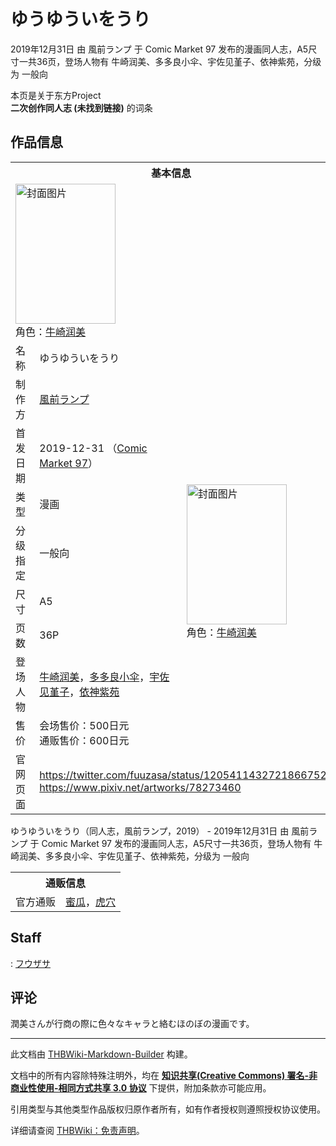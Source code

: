 # ゆうゆういをうり

<!-- source html: G:\repos\THBWiki-Markdown-Builder\THBWikiMarkdown\Temp\main\4\46\ns0%3A%E3%82%86%E3%81%86%E3%82%86%E3%81%86%E3%81%84%E3%82%92%E3%81%86%E3%82%8A.html -->

2019年12月31日 由 風前ランプ 于 Comic Market 97 发布的漫画同人志，A5尺寸一共36页，登场人物有 牛崎润美、多多良小伞、宇佐见堇子、依神紫苑，分级为 一般向

本页是关于东方Project  
 **二次创作同人志 (未找到链接)** 的词条
## 作品信息

<table><tbody><tr><th colspan="3">基本信息</th></tr><tr><td class="cover-artwork-mobile" colspan="2"><a href="./文件-ゆうゆういをうり封面.jpg.md" class="image" title="封面图片"><img alt="封面图片" src="https://upload.thwiki.cc/thumb/1/17/%E3%82%86%E3%81%86%E3%82%86%E3%81%86%E3%81%84%E3%82%92%E3%81%86%E3%82%8A%E5%B0%81%E9%9D%A2.jpg/160px-%E3%82%86%E3%81%86%E3%82%86%E3%81%86%E3%81%84%E3%82%92%E3%81%86%E3%82%8A%E5%B0%81%E9%9D%A2.jpg" decoding="async" loading="lazy" width="160" height="224" srcset="https://upload.thwiki.cc/thumb/1/17/%E3%82%86%E3%81%86%E3%82%86%E3%81%86%E3%81%84%E3%82%92%E3%81%86%E3%82%8A%E5%B0%81%E9%9D%A2.jpg/240px-%E3%82%86%E3%81%86%E3%82%86%E3%81%86%E3%81%84%E3%82%92%E3%81%86%E3%82%8A%E5%B0%81%E9%9D%A2.jpg 1.5x, https://upload.thwiki.cc/thumb/1/17/%E3%82%86%E3%81%86%E3%82%86%E3%81%86%E3%81%84%E3%82%92%E3%81%86%E3%82%8A%E5%B0%81%E9%9D%A2.jpg/320px-%E3%82%86%E3%81%86%E3%82%86%E3%81%86%E3%81%84%E3%82%92%E3%81%86%E3%82%8A%E5%B0%81%E9%9D%A2.jpg 2x" data-file-width="977" data-file-height="1366"></a><div class="cover-char">角色：<a href="./牛崎润美.md" title="牛崎润美">牛崎润美</a></div></td>
</tr><tr><td class="label">名称</td><td colspan="2"> ゆうゆういをうり </td></tr><tr><td class="label">制作方</td><td><a href="./風前ランプ.md" title="風前ランプ">風前ランプ</a></td><td class="cover-artwork" rowspan="8" style="min-width:224px;"><a href="./文件-ゆうゆういをうり封面.jpg.md" class="image" title="封面图片"><img alt="封面图片" src="https://upload.thwiki.cc/thumb/1/17/%E3%82%86%E3%81%86%E3%82%86%E3%81%86%E3%81%84%E3%82%92%E3%81%86%E3%82%8A%E5%B0%81%E9%9D%A2.jpg/160px-%E3%82%86%E3%81%86%E3%82%86%E3%81%86%E3%81%84%E3%82%92%E3%81%86%E3%82%8A%E5%B0%81%E9%9D%A2.jpg" decoding="async" loading="lazy" width="160" height="224" srcset="https://upload.thwiki.cc/thumb/1/17/%E3%82%86%E3%81%86%E3%82%86%E3%81%86%E3%81%84%E3%82%92%E3%81%86%E3%82%8A%E5%B0%81%E9%9D%A2.jpg/240px-%E3%82%86%E3%81%86%E3%82%86%E3%81%86%E3%81%84%E3%82%92%E3%81%86%E3%82%8A%E5%B0%81%E9%9D%A2.jpg 1.5x, https://upload.thwiki.cc/thumb/1/17/%E3%82%86%E3%81%86%E3%82%86%E3%81%86%E3%81%84%E3%82%92%E3%81%86%E3%82%8A%E5%B0%81%E9%9D%A2.jpg/320px-%E3%82%86%E3%81%86%E3%82%86%E3%81%86%E3%81%84%E3%82%92%E3%81%86%E3%82%8A%E5%B0%81%E9%9D%A2.jpg 2x" data-file-width="977" data-file-height="1366"></a><div class="cover-char">角色：<a href="./牛崎润美.md" title="牛崎润美">牛崎润美</a></div></td>
</tr><tr><td class="label">首发日期</td><td>2019-12-31&#160;（<a href="/展会作品列表?e=Comic+Market%2397">Comic Market 97</a>）</td></tr><tr><td class="label">类型</td><td>漫画</td></tr><tr><td class="label">分级指定</td><td>一般向</td></tr><tr><td class="label">尺寸</td><td>A5</td></tr><tr><td class="label">页数</td><td>36P</td></tr><tr><td class="label">登场人物</td><td><a href="./牛崎润美.md" title="牛崎润美">牛崎润美</a>，<a href="./多多良小伞.md" title="多多良小伞">多多良小伞</a>，<a href="./宇佐见堇子.md" title="宇佐见堇子">宇佐见堇子</a>，<a href="./依神紫苑.md" title="依神紫苑">依神紫苑</a></td></tr><tr><td class="label">售价</td><td>会场售价：500日元<br>通贩售价：600日元</td></tr>
<tr><td class="label">官网页面</td><td colspan="2"><a rel="nofollow" class="external free" href="https://twitter.com/fuuzasa/status/1205411432721866752">https://twitter.com/fuuzasa/status/1205411432721866752</a><br><a rel="nofollow" class="external free" href="https://www.pixiv.net/artworks/78273460">https://www.pixiv.net/artworks/78273460</a></td></tr></tbody></table>

ゆうゆういをうり（同人志，風前ランプ，2019） - 2019年12月31日 由 風前ランプ 于 Comic Market 97 发布的漫画同人志，A5尺寸一共36页，登场人物有 牛崎润美、多多良小伞、宇佐见堇子、依神紫苑，分级为 一般向

<table><tbody><tr><th colspan="3">通贩信息</th></tr><tr><td class="label">官方通贩</td><td colspan="2"><a rel="nofollow" class="external text" href="https://www.melonbooks.co.jp/detail/detail.php?product_id=593881">蜜瓜</a>，<a rel="nofollow" class="external text" href="https://ec.toranoana.jp/tora_r/ec/item/040030796950">虎穴</a></td></tr></tbody></table>


## Staff
: [フウザサ](./フウザサ.md)

## 评论
  
潤美さんが行商の際に色々なキャラと絡むほのぼの漫画です。
  
  
  

  





---

此文档由 [THBWiki-Markdown-Builder](https://github.com/Delsin-Yu/THBWiki-Markdown-Builder) 构建。

文档中的所有内容除特殊注明外，均在 [**知识共享(Creative Commons) 署名-非商业性使用-相同方式共享 3.0 协议**](https://creativecommons.org/licenses/by-sa/3.0/deed.zh-hans) 下提供，附加条款亦可能应用。

引用类型与其他类型作品版权归原作者所有，如有作者授权则遵照授权协议使用。

详细请查阅 [THBWiki：免责声明](https://thbwiki.cc/THBWiki:%E5%85%8D%E8%B4%A3%E5%A3%B0%E6%98%8E)。

